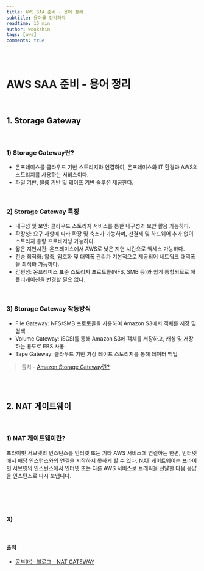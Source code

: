 ```yaml
---
title: AWS SAA 준비 - 용어 정리
subtitle: 용어를 정리하자
readtime: 15 min
author: wookshin
tags: [aws]
comments: true
---
```


<br/>

# AWS SAA 준비 - 용어 정리

<br/>

## 1. Storage Gateway

<br/>

### 1) Storage Gateway란?

- 온프레미스를 클라우드 기반 스토리지와 연결하여, 온프레미스와 IT 환경과 AWS의 스토리지를 사용하는 서비스이다.
- 파일 기반, 볼륨 기반 및 테이프 기반 솔루션 제공한다.

<br/>

### 2) Storage Gateway 특징

- 내구성 및 보안: 클라우드 스토리지 서비스를 통한 내구성과 보안 활용 가능하다.
- 확장성: 요구 사항에 따라 확장 및 축소가 가능하며, 선결제 및 하드웨어 추가 없이 스토리지 용량 프로비저닝 가능하다.
- 짧은 지연시간: 온프레미스에서 AWS로 낮은 지연 시간으로 액세스 가능하다.
- 전송 최적화: 압축, 암호화 및 대역폭 관리가 기본적으로 제공되어 네트워크 대역폭을 최적화 가능하다.
- 간편성: 온프레미스 표준 스토리지 프로토콜(NFS, SMB 등)과 쉽게 통합되므로 애플리케이션을 변경할 필요 없다.

<br/>

### 3) Storage Gateway 작동방식

- File Gateway: NFS/SMB 프로토콜을 사용하여 Amazon S3에서 객체를 저장 및 검색
- Volume Gateway: iSCSI를 통해 Amazon S3에 객체를 저장하고, 캐싱 및 저장하는 용도로 EBS 사용
- Tape Gateway: 클라우드 기반 가상 테이프 스토리지를 통해 데이터 백업

> 출처 - [Amazon Storage Gateway란?](https://tech.cloud.nongshim.co.kr/2021/03/19/%EC%86%8C%EA%B0%9C-amazon-storage-gateway%EB%9E%80/)

<br/><br/>

## 2. NAT 게이트웨이

<br/>

### 1) NAT 게이트웨이란?

프라이빗 서브넷의 인스턴스를 인터넷 또는 기타 AWS 서비스에 연결하는 한편, 인터넷에서 해당 인스턴스와의 연결을 시작하지 못하게 할 수 있다.
NAT 게이트웨이는 프라이빗 서브넷의 인스턴스에서 인터넷 또는 다른 AWS 서비스로 트래픽을 전달한 다음 응답을 인스턴스로 다시 보냅니다.

<br/>

###

<br/>

### 3) 

<br/>

#### 출처 

- [공부하는 블로그 - NAT GATEWAY](https://hyeyeon13.tistory.com/20)

<br/><br/>

##

<br/><br/>


<br/><br/><br/><br/><br/>
